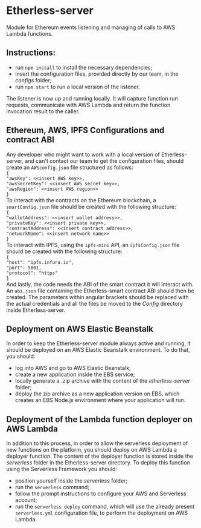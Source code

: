 # Etherless-server

Module for Ethereum events listening and managing of calls to AWS Lambda functions.

## Instructions:
- run `npm install` to install the necessary dependencies;
- insert the configuration files, provided directly by our team, in the *configs* folder;
- run `npm start` to run a local version of the listener.

The listener is now up and running locally. It will capture function run requests, communicate with AWS Lambda and return the function invocation result to the caller.

## Ethereum, AWS, IPFS Configurations and contract ABI
Any developer who might want to work with a local version of Etherless-server, and can't contact our team to get the configuration files, should create an `AWSconfig.json` file structured as follows:<br /> 
`{` <br /> 
		`"awsKey": <<insert AWS key>>,` <br /> 
		`"awsSecretKey": <<insert AWS secret key>>,`<br /> 
		`"awsRegion": <<insert AWS region>>` <br /> 
`}`<br /> 
To interact with the contracts on the Ethereum blockchain, a `smartConfig.json` file should be created with the following structure:<br /> 
`{` <br /> 
	`"walletAddress": <<insert wallet address>>, ` <br /> 
	`"privateKey": <<insert private key>>, ` <br /> 
	`"contractAddress": <<insert contract address>>, ` <br /> 
	`"networkName": <<insert network name>> ` <br /> 
`}` <br /> 
To interact with IPFS, using the `ipfs-mini` API, an `ipfsConfig.json` file should be created with the following structure: <br /> 
`{` <br /> 
    `"host": "ipfs.infura.io", ` <br /> 
    `"port": 5001, ` <br /> 
    `"protocol": "https" ` <br /> 
`}` <br /> 
And lastly, the code needs the ABI of the smart contract it will interact with. An `abi.json` file containing the Etherless-smart contract ABI should then be created.
The parameters within angular brackets should be replaced with the actual credentials and all the files be moved to the *Config* directory inside Etherless-server.

## Deployment on AWS Elastic Beanstalk
In order to keep the Etherless-server module always active and running, it should be deployed on an AWS Elastic Beanstalk environment. To do that, you should:
- log into AWS and go to AWS Elastic Beanstalk;
- create a new application inside the EBS service;
- locally generate a .zip archive with the content of the *etherless-server* folder;
- deploy the zip archive as a new application version on EBS, which creates an EBS Node.js environment where your application will run.

## Deployment of the Lambda function deployer on AWS Lambda
In addition to this process, in order to allow the serverless deployment of new functions on the platform, you should deploy on AWS Lambda a deployer function. The content of the deployer function is stored inside the *serverless* folder in the Etherless-server directory. To deploy this function using the Serverless Framework you should:
- position yourself inside the *serverless* folder;
- run the `serverless` command;
- follow the prompt instructions to configure your AWS and Serverless account;
- run the `serverless deploy` command, which will use the already present `serverless.yml` configuration file, to perform the deployment on AWS Lambda.


